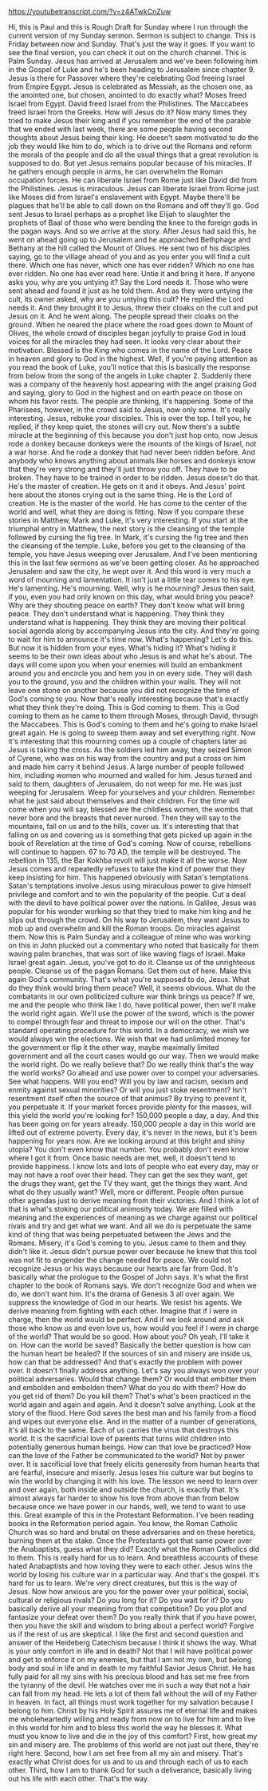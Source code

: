 https://youtubetranscript.com/?v=z4ATwkCnZuw

 Hi, this is Paul and this is Rough Draft for Sunday where I run through the current version of my Sunday sermon. Sermon is subject to change. This is Friday between now and Sunday. That's just the way it goes. If you want to see the final version, you can check it out on the church channel. This is Palm Sunday. Jesus has arrived at Jerusalem and we've been following him in the Gospel of Luke and he's been heading to Jerusalem since chapter 9. Jesus is there for Passover where they're celebrating God freeing Israel from Empire Egypt. Jesus is celebrated as Messiah, as the chosen one, as the anointed one, but chosen, anointed to do exactly what? Moses freed Israel from Egypt. David freed Israel from the Philistines. The Maccabees freed Israel from the Greeks. How will Jesus do it? Now many times they tried to make Jesus their king and if you remember the end of the parable that we ended with last week, there are some people having second thoughts about Jesus being their king. He doesn't seem motivated to do the job they would like him to do, which is to drive out the Romans and reform the morals of the people and do all the usual things that a great revolution is supposed to do. But yet Jesus remains popular because of his miracles. If he gathers enough people in arms, he can overwhelm the Roman occupation forces. He can liberate Israel from Rome just like David did from the Philistines. Jesus is miraculous. Jesus can liberate Israel from Rome just like Moses did from Israel's enslavement with Egypt. Maybe there'll be plagues that he'll be able to call down on the Romans and off they'll go. God sent Jesus to Israel perhaps as a prophet like Elijah to slaughter the prophets of Baal of those who were bending the knee to the foreign gods in the pagan ways. And so we arrive at the story. After Jesus had said this, he went on ahead going up to Jerusalem and he approached Bethphage and Bethany at the hill called the Mount of Olives. He sent two of his disciples saying, go to the village ahead of you and as you enter you will find a cult there. Which one has never, which one has ever ridden? Which no one has ever ridden. No one has ever read here. Untie it and bring it here. If anyone asks you, why are you untying it? Say the Lord needs it. Those who were sent ahead and found it just as he told them. And as they were untying the cult, its owner asked, why are you untying this cult? He replied the Lord needs it. And they brought it to Jesus, threw their cloaks on the cult and put Jesus on it. And he went along. The people spread their cloaks on the ground. When he neared the place where the road goes down to Mount of Olives, the whole crowd of disciples began joyfully to praise God in loud voices for all the miracles they had seen. It looks very clear about their motivation. Blessed is the King who comes in the name of the Lord. Peace in heaven and glory to God in the highest. Well, if you're paying attention as you read the book of Luke, you'll notice that this is basically the response from below from the song of the angels in Luke chapter 2. Suddenly there was a company of the heavenly host appearing with the angel praising God and saying, glory to God in the highest and on earth peace on those on whom his favor rests. The people are thinking, it's happening. Some of the Pharisees, however, in the crowd said to Jesus, now only some. It's really interesting. Jesus, rebuke your disciples. This is over the top. I tell you, he replied, if they keep quiet, the stones will cry out. Now there's a subtle miracle at the beginning of this because you don't just hop onto, now Jesus rode a donkey because donkeys were the mounts of the kings of Israel, not a war horse. And he rode a donkey that had never been ridden before. And anybody who knows anything about animals like horses and donkeys know that they're very strong and they'll just throw you off. They have to be broken. They have to be trained in order to be ridden. Jesus doesn't do that. He's the master of creation. He gets on it and it obeys. And Jesus' point here about the stones crying out is the same thing. He is the Lord of creation. He is the master of the world. He has come to the center of the world and well, what they are doing is fitting. Now if you compare these stories in Matthew, Mark and Luke, it's very interesting. If you start at the triumphal entry in Matthew, the next story is the cleansing of the temple followed by cursing the fig tree. In Mark, it's cursing the fig tree and then the cleansing of the temple. Luke, before you get to the cleansing of the temple, you have Jesus weeping over Jerusalem. And I've been mentioning this in the last few sermons as we've been getting closer. As he approached Jerusalem and saw the city, he wept over it. And this word is very much a word of mourning and lamentation. It isn't just a little tear comes to his eye. He's lamenting. He's mourning. Well, why is he mourning? Jesus then said, if you, even you had only known on this day, what would bring you peace? Why are they shouting peace on earth? They don't know what will bring peace. They don't understand what is happening. They think they understand what is happening. They think they are moving their political social agenda along by accompanying Jesus into the city. And they're going to wait for him to announce it's time now. What's happening? Let's do this. But now it is hidden from your eyes. What's hiding it? What's hiding it seems to be their own ideas about who Jesus is and what he's about. The days will come upon you when your enemies will build an embankment around you and encircle you and hem you in on every side. They will dash you to the ground, you and the children within your walls. They will not leave one stone on another because you did not recognize the time of God's coming to you. Now that's really interesting because that's exactly what they think they're doing. This is God coming to them. This is God coming to them as he came to them through Moses, through David, through the Maccabees. This is God's coming to them and he's going to make Israel great again. He is going to sweep them away and set everything right. Now it's interesting that this mourning comes up a couple of chapters later as Jesus is taking the cross. As the soldiers led him away, they seized Simon of Cyrene, who was on his way from the country and put a cross on him and made him carry it behind Jesus. A large number of people followed him, including women who mourned and wailed for him. Jesus turned and said to them, daughters of Jerusalem, do not weep for me. He was just weeping for Jerusalem. Weep for yourselves and your children. Remember what he just said about themselves and their children. For the time will come when you will say, blessed are the childless women, the wombs that never bore and the breasts that never nursed. Then they will say to the mountains, fall on us and to the hills, cover us. It's interesting that that falling on us and covering us is something that gets picked up again in the book of Revelation at the time of God's coming. Now of course, rebellions will continue to happen. 67 to 70 AD, the temple will be destroyed. The rebellion in 135, the Bar Kokhba revolt will just make it all the worse. Now Jesus comes and repeatedly refuses to take the kind of power that they keep insisting for him. This happened obviously with Satan's temptations. Satan's temptations involve Jesus using miraculous power to give himself privilege and comfort and to win the popularity of the people. Cut a deal with the devil to have political power over the nations. In Galilee, Jesus was popular for his wonder working so that they tried to make him king and he slips out through the crowd. On his way to Jerusalem, they want Jesus to mob up and overwhelm and kill the Roman troops. Do miracles against them. Now this is Palm Sunday and a colleague of mine who was working on this in John plucked out a commentary who noted that basically for them waving palm branches, that was sort of like waving flags of Israel. Make Israel great again. Jesus, you've got to do it. Cleanse us of the unrighteous people. Cleanse us of the pagan Romans. Get them out of here. Make this again God's community. That's what you're supposed to do, Jesus. What do they think would bring them peace? Well, it seems obvious. What do the combatants in our own politicized culture war think brings us peace? If we, me and the people who think like I do, have political power, then we'll make the world right again. We'll use the power of the sword, which is the power to compel through fear and threat to impose our will on the other. That's standard operating procedure for this world. In a democracy, we wish we would always win the elections. We wish that we had unlimited money for the government or flip it the other way, maybe maximally limited government and all the court cases would go our way. Then we would make the world right. Do we really believe that? Do we really think that's the way the world works? Go ahead and use power over to compel your adversaries. See what happens. Will you end? Will you by law and racism, sexism and enmity against sexual minorities? Or will you just stoke resentment? Isn't resentment itself often the source of that animus? By trying to prevent it, you perpetuate it. If your market forces provide plenty for the masses, will this yield the world you're looking for? 150,000 people a day, a day. And this has been going on for years already. 150,000 people a day in this world are lifted out of extreme poverty. Every day, it's never in the news, but it's been happening for years now. Are we looking around at this bright and shiny utopia? You don't even know that number. You probably don't even know where I got it from. Once basic needs are met, well, it doesn't tend to provide happiness. I know lots and lots of people who eat every day, may or may not have a roof over their head. They can get the sex they want, get the drugs they want, get the TV they want, get the things they want. And what do they usually want? Well, more or different. People often pursue other agendas just to derive meaning from their victories. And I think a lot of that is what's stoking our political animosity today. We are filled with meaning and the experiences of meaning as we charge against our political rivals and try and get what we want. And all we do is perpetuate the same kind of thing that was being perpetuated between the Jews and the Romans. Misery, it's God's coming to you. Jesus came to them and they didn't like it. Jesus didn't pursue power over because he knew that this tool was not fit to engender the change needed for peace. We could not recognize Jesus or his ways because our hearts are far from God. It's basically what the prologue to the Gospel of John says. It's what the first chapter to the book of Romans says. We don't recognize God and when we do, we don't want him. It's the drama of Genesis 3 all over again. We suppress the knowledge of God in our hearts. We resist his agents. We derive meaning from fighting with each other. Imagine that if I were in charge, then the world would be perfect. And if we look around and ask those who know us and even love us, how would you feel if I were in charge of the world? That would be so good. How about you? Oh yeah, I'll take it on. How can the world be saved? Basically the better question is how can the human heart be healed? If the sources of sin and misery are inside us, how can that be addressed? And that's exactly the problem with power over. It doesn't finally address anything. Let's say you always won over your political adversaries. Would that change them? Or would that embitter them and embolden and embolden them? What do you do with them? How do you get rid of them? Do you kill them? That's what's been practiced in the world again and again and again. And it doesn't solve anything. Look at the story of the flood. Here God saves the best man and his family from a flood and wipes out everyone else. And in the matter of a number of generations, it's all back to the same. Each of us carries the virus that destroys this world. It is the sacrificial love of parents that turns wild children into potentially generous human beings. How can that love be practiced? How can the love of the Father be communicated to the world? Not by power over. It is sacrificial love that freely elicits generosity from human hearts that are fearful, insecure and miserly. Jesus loses his culture war but begins to win the world by changing it with his love. The lesson we need to learn over and over again, both inside and outside the church, is exactly that. It's almost always far harder to show his love from above than from below because once we have power in our hands, well, we tend to want to use this. Great example of this in the Protestant Reformation. I've been reading books in the Reformation period again. You know, the Roman Catholic Church was so hard and brutal on these adversaries and on these heretics, burning them at the stake. Once the Protestants got that same power over the Anabaptists, guess what they did? Exactly what the Roman Catholics did to them. This is really hard for us to learn. And breathless accounts of these hated Anabaptists and how loving they were to each other. Jesus wins the world by losing his culture war in a particular way. And that's the gospel. It's hard for us to learn. We're very direct creatures, but this is the way of Jesus. Now how anxious are you for the power over your political, social, cultural or religious rivals? Do you long for it? Do you wait for it? Do you basically derive all your meaning from that competition? Do you plot and fantasize your defeat over them? Do you really think that if you have power, then you have the skill and wisdom to bring about a perfect world? Forgive us if the rest of us are skeptical. I like the first and second question and answer of the Heideberg Catechism because I think it shows the way. What is your only comfort in life and in death? Not that I will have political power and get to enforce it on my enemies, but that I am not my own, but belong body and soul in life and in death to my faithful Savior Jesus Christ. He has fully paid for all my sins with his precious blood and has set me free from the tyranny of the devil. He watches over me in such a way that not a hair can fall from my head. He lets a lot of them fall without the will of my Father in heaven. In fact, all things must work together for my salvation because I belong to him. Christ by his Holy Spirit assures me of eternal life and makes me wholeheartedly willing and ready from now on to live for him and to live in this world for him and to bless this world the way he blesses it. What must you know to live and die in the joy of this comfort? First, how great my sin and misery are. The problems of this world are not just out there, they're right here. Second, how I am set free from all my sin and misery. That's exactly what Christ does for us and to us and through each of us to each other. Third, how I am to thank God for such a deliverance, basically living out his life with each other. That's the way.